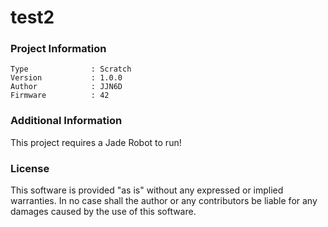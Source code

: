 test2
================



### Project Information
```
Type              : Scratch
Version           : 1.0.0
Author            : JJN6D
Firmware          : 42
```

### Additional Information
This project requires a Jade Robot to run!

### License
This software is provided "as is" without any expressed or implied warranties.  In no case shall the author or any contributors be liable for any damages caused by the use of this software.

